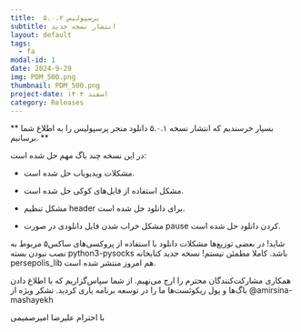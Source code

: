 ```yaml
---
title:  پرسپولیس ۵.۰.۲
subtitle: انتشار نسخه جدید
layout: default
tags:
  - fa
modal-id: 1
date: 2024-9-29
img: PDM_500.png
thumbnail: PDM_500.png
project-date: اسفند ۱۴۰۳
category: Releases
---
```


** بسیار خرسندیم که انتشار نسخه ۵.۰.۱ دانلود منجر پرسپولیس را به اطلاع شما برسانیم. **

در این نسخه چند باگ مهم حل شده است:

- مشکلات ویدیویاب حل شده است.

- مشکل استفاده از فایل‌های کوکی حل شده است.

- مشکل تنظیم header برای دانلود حل شده است.

- مشکل خراب شدن فایل دانلودی در صورت pause کردن دانلود حل شده است.

شاید! در بعضی توزیع‌ها مشکلات دانلود با استفاده از پروکسی‌های ساکس۵ مربوط به نصب نبودن بسته python3-pysocks باشد. کاملا مطمئن نیستم!
نسخه جدید کتابخانه persepolis_lib هم امروز منتشر شده است.

همکاری مشارکت‌کنندگان محترم را ارج می‌نهیم. از شما سپاس‌گزاریم که با اطلاع دادن باگ‌ها و پول ریکوئست‌ها ما را در توسعه برنامه یاری کردید.
تشکر ویژه از @amirsina-mashayekh

با احترام
علیرضا امیرصمیمی

